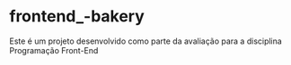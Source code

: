 # frontend_-bakery
Este é um projeto desenvolvido como parte da avaliação para a disciplina Programação Front-End
